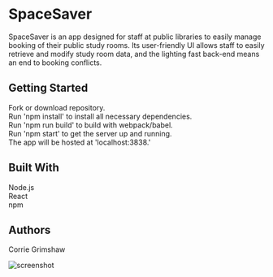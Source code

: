 
# SpaceSaver
SpaceSaver is an app designed for staff at public libraries to easily manage booking of their public study rooms. Its user-friendly UI allows staff to easily retrieve and modify study room data, and the lighting fast back-end means an end to booking conflicts.

## Getting Started
Fork or download repository.   
Run 'npm install' to install all necessary dependencies.  
Run 'npm run build' to build with webpack/babel.  
Run 'npm start' to get the server up and running.   
The app will be hosted at 'localhost:3838.'


## Built With
Node.js  
React  
npm

## Authors
Corrie Grimshaw  

![screenshot](https://imgur.com/aGVPwE8)

